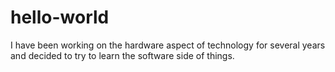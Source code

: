 # hello-world

I have been working on the hardware aspect of technology for several years and decided to try to learn the software side of things. 
